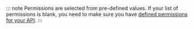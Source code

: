 ::: note
Permissions are selected from pre-defined values. If your list of permissions is blank, you need to make sure you have [defined permissions for your API](/dashboard/guides/apis/add-permissions-apis).
:::